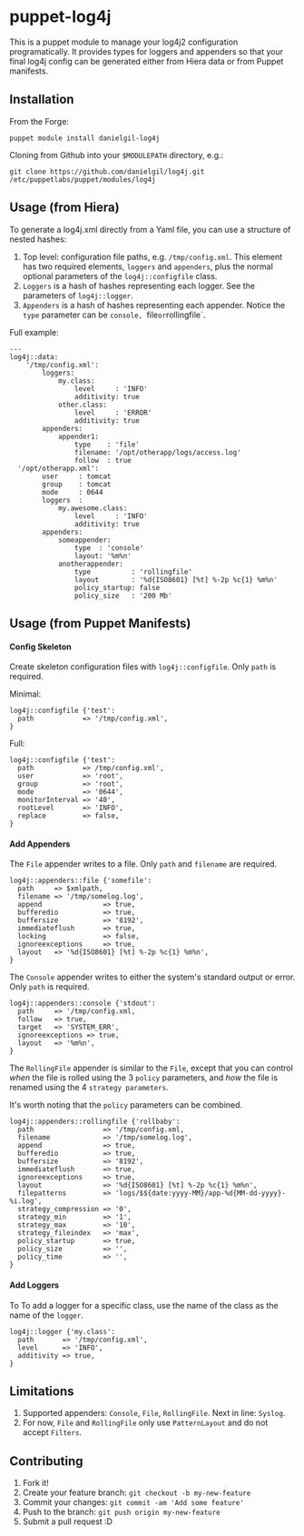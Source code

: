 # puppet-log4j

This is a puppet module to manage your log4j2 configuration programatically.
It provides types for loggers and appenders so that your final log4j config can be generated
either from Hiera data or from Puppet manifests.

## Installation

From the Forge:
```
puppet module install danielgil-log4j
```

Cloning from Github into your `$MODULEPATH` directory, e.g.:
```
git clone https://github.com/danielgil/log4j.git /etc/puppetlabs/puppet/modules/log4j
```

## Usage (from Hiera)
To generate a log4j.xml directly from a Yaml file, you can use a structure of nested hashes:

1. Top level: configuration file paths, e.g. `/tmp/config.xml`. This element has
two required elements, `loggers` and `appenders`, plus the normal optional parameters of the `log4j::configfile` class.
2. `Loggers` is a hash of hashes representing each logger. See the parameters of `log4j::logger`.
3. `Appenders` is a hash of hashes representing each appender. Notice the `type` parameter can be `console,
`file` or `rollingfile`.


Full example:
```
---
log4j::data:
    '/tmp/config.xml':
        loggers:
            my.class:
                level     : 'INFO'
                additivity: true
            other.class:
                level     : 'ERROR'
                additivity: true
        appenders:
            appender1:
                type    : 'file'
                filename: '/opt/otherapp/logs/access.log'
                follow  : true
  '/opt/otherapp.xml':
        user     : tomcat
        group    : tomcat
        mode     : 0644
        loggers  :
            my.awesome.class:
                level     : 'INFO'
                additivity: true
        appenders:
            someappender:
                type  : 'console'
                layout: '%m%n'
            anotherappender:
                type          : 'rollingfile'
                layout        : '%d{ISO8601} [%t] %-2p %c{1} %m%n'
                policy_startup: false
                policy_size   : '200 Mb'
```

## Usage (from Puppet Manifests)

#### Config Skeleton ####
Create skeleton configuration files with `log4j::configfile`. Only `path` is required.

Minimal:
```
log4j::configfile {'test':
  path            => '/tmp/config.xml',
}
```

Full:
```
log4j::configfile {'test':
  path            => /tmp/config.xml',
  user            => 'root',
  group           => 'root',
  mode            => '0644',
  monitorInterval => '40',
  rootLevel       => 'INFO',
  replace         => false,
}
```
#### Add Appenders ####

The `File` appender writes to a file. Only `path` and `filename` are required.
```
log4j::appenders::file {'somefile':
  path     => $xmlpath,
  filename => '/tmp/somelog.log',
  append               => true,
  bufferedio           => true,
  buffersize           => '8192',
  immediateflush       => true,
  locking              => false,
  ignoreexceptions     => true,
  layout   => '%d{ISO8601} [%t] %-2p %c{1} %m%n',
}
```

The `Console` appender writes to either the system's standard output or error.
Only `path` is required.
```
log4j::appenders::console {'stdout':
  path     => '/tmp/config.xml,
  follow   => true,
  target   => 'SYSTEM_ERR',
  ignoreexceptions => true,
  layout   => '%m%n',
}
```

The `RollingFile` appender is similar to the `File`, except that you can control *when*
the file is rolled using the 3 `policy` parameters, and *how* the file is renamed using
the 4 `strategy parameters`.

It's worth noting that the `policy` parameters can be combined.

```
log4j::appenders::rollingfile {'rollbaby':
  path                 => '/tmp/config.xml,
  filename             => '/tmp/somelog.log',
  append               => true,
  bufferedio           => true,
  buffersize           => '8192',
  immediateflush       => true,
  ignoreexceptions     => true,
  layout               => '%d{ISO8601} [%t] %-2p %c{1} %m%n',
  filepatterns         => 'logs/$${date:yyyy-MM}/app-%d{MM-dd-yyyy}-%i.log',
  strategy_compression => '0',
  strategy_min         => '1',
  strategy_max         => '10',
  strategy_fileindex   => 'max',
  policy_startup       => true,
  policy_size          => '',
  policy_time          => '',
}
```

#### Add Loggers ####
To To add a logger for a specific class, use the name of the class as the name of the `logger`.

```
log4j::logger {'my.class':
  path       => '/tmp/config.xml',
  level      => 'INFO',
  additivity => true,
}
```

## Limitations

1. Supported appenders: `Console`, `File`, `RollingFile`. Next in line: `Syslog`.
2. For now, `File` and `RollingFile` only use `PatternLayout` and do not accept `Filters`.

## Contributing

1. Fork it!
2. Create your feature branch: `git checkout -b my-new-feature`
3. Commit your changes: `git commit -am 'Add some feature'`
4. Push to the branch: `git push origin my-new-feature`
5. Submit a pull request :D
